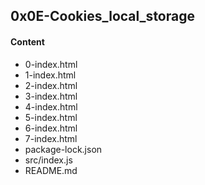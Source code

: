 ## 0x0E-Cookies_local_storage

#### Content

- 0-index.html
- 1-index.html
- 2-index.html
- 3-index.html
- 4-index.html
- 5-index.html
- 6-index.html
- 7-index.html
- package-lock.json
- src/index.js
- README.md
